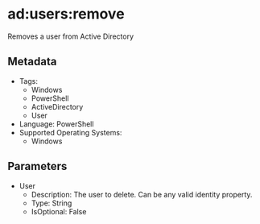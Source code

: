 <!-- region Generated -->
# ad:users:remove

Removes a user from Active Directory

## Metadata

- Tags:
  - Windows
  - PowerShell
  - ActiveDirectory
  - User
- Language: PowerShell
- Supported Operating Systems:
  - Windows

## Parameters

- User
  - Description: The user to delete. Can be any valid identity property.
  - Type: String
  - IsOptional: False
<!-- endregion -->
